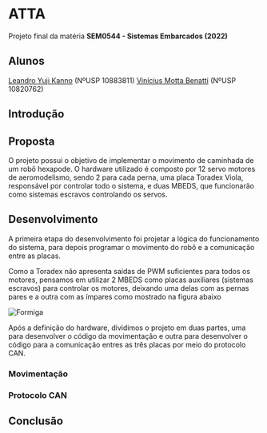 # ATTA
Projeto final da matéria **SEM0544 - Sistemas Embarcados (2022)**

## Alunos
[Leandro Yuji Kanno](https://github.com/L-Yuji) (NºUSP 10883811)
[Vinícius Motta Benatti](https://github.com/benattiv) (NºUSP 10820762)

## Introdução

## Proposta
O projeto possui o objetivo de implementar o movimento de caminhada de um robô hexapode. O hardware utilizado é composto por 12 servo motores de aeromodelismo, sendo 2 para cada perna, uma placa Toradex Viola, responsável por controlar todo o sistema, e duas MBEDS, que funcionarão como sistemas escravos controlando os servos.

## Desenvolvimento

A primeira etapa do desenvolvimento foi projetar a lógica do funcionamento do sistema, para depois programar o movimento do robô e a comunicação entre as placas. 

Como a Toradex não apresenta saídas de PWM suficientes para todos os motores, pensamos em utilizar 2 MBEDS como placas auxiliares (sistemas escravos) para controlar os motores, deixando uma delas com as pernas pares e a outra com as ímpares como mostrado na figura abaixo

![Formiga](https://user-images.githubusercontent.com/90531157/177629817-9f1fb4b1-df85-41d5-8581-431c12337dc5.jpg)

Após a definição do hardware, dividimos o projeto em duas partes, uma para desenvolver o código da movimentação e outra para desenvolver o código para a comunicação entres as três placas por meio do protocolo CAN.

### Movimentação

### Protocolo CAN

## Conclusão
